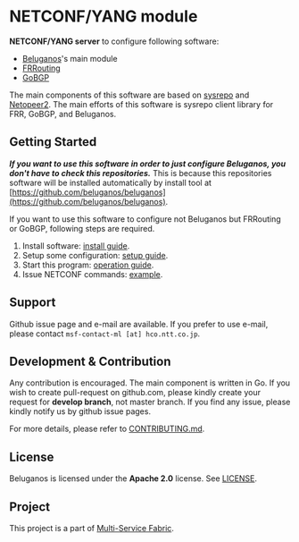 # NETCONF/YANG module

**NETCONF/YANG server** to configure following software:

- [Beluganos](https://github.com/beluganos/beluganos)'s main module
- [FRRouting](https://github.com/FRRouting/frr)
- [GoBGP](https://github.com/osrg/gobgp)

The main components of this software are based on [sysrepo](https://github.com/sysrepo/sysrepo) and [Netopeer2](https://github.com/CESNET/Netopeer2). The main efforts of this software is sysrepo client library for FRR, GoBGP, and Beluganos.

## Getting Started

***If you want to use this software in order to just configure Beluganos, you don't have to check this repositories.*** This is because this repositories software will be installed automatically by install tool at [https://github.com/beluganos/beluganos](https://github.com/beluganos/beluganos).

If you want to use this software to configure not Beluganos but FRRouting or GoBGP, following steps are required.

1. Install software: [install guide](doc/install-guide.md).
2. Setup some configuration: [setup guide](doc/setup-guide.md).
3. Start this program: [operation guide](doc/operation-guide.md).
4. Issue NETCONF commands: [example](doc/examples).

## Support
Github issue page and e-mail are available. If you prefer to use e-mail, please contact `msf-contact-ml [at] hco.ntt.co.jp`.

## Development & Contribution
Any contribution is encouraged. The main component is written in Go. If you wish to create pull-request on github.com, please kindly create your request for **develop branch**, not master branch. If you find any issue, please kindly notify us by github issue pages.

For more details, please refer to [CONTRIBUTING.md](CONTRIBUTING.md).

## License
Beluganos is licensed under the **Apache 2.0** license. See [LICENSE](LICENSE).

## Project
This project is a part of [Multi-Service Fabric](https://github.com/multi-service-fabric/msf).